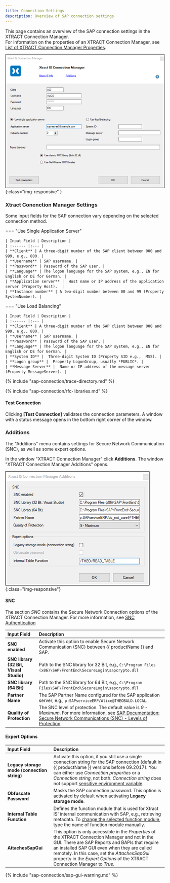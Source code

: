 ```yaml
---
title: Connection Settings
description: Overview of SAP connection settings
---
```


This page contains an overview of the SAP connection settings in the XTRACT Connection Manager.<br>
For information on the properties of an XTRACT Connection Manager, see [List of XTRACT Connection Manager Properties](parameterize-connections.md/#list-of-xtract-connection-manager-properties).

![Connection-Manager](../../assets/images/xis/documentation/sap-connection/Connection-Manager.png){:class="img-responsive" }

### Xtract Conenction Manager Settings

Some input fields for the SAP connection vary depending on the selected connection method. 

=== "Use Single Application Server"

	| Input Field | Description |
	| :------ |:--- | 
	| **Client** | A three-digit number of the SAP client between 000 and 999, e.g., 800. | 
	| **Username** | SAP username. | 
	| **Password** | Password of the SAP user. | 
	| **Language** | The logon language for the SAP system, e.g., EN for English or DE for German. | 
	| **Application server** |  Host name or IP address of the application server (Property Host).  | 
	| **Instance number** | A two-digit number between 00 and 99 (Property SystemNumber). | 

=== "Use Load Balancing"

	| Input Field | Description |
	| :------ |:--- | 
	| **Client** | A three-digit number of the SAP client between 000 and 999, e.g., 800. | 
	| **Username** | SAP username. | 
	| **Password** | Password of the SAP user. | 
	| **Language** | The logon language for the SAP system, e.g., EN for English or DE for German. | 
	| **System ID** |  Three-digit System ID (Property SID e.g.,  MSS). | 
	| **Logon group** |  Property LogonGroup, usually *PUBLIC*. | 
	| **Message Server** |  Name or IP address of the message server (Property MessageServer). | 

{% include "sap-connection/trace-directory.md" %}

{% include "sap-connection/rfc-libraries.md" %}

#### Test Connection

Clicking **[Test Connection]** validates the connection parameters. 
A window with a status message opens in the bottom right corner of the window.

### Additions

The "Additions" menu contains settings for Secure Network Communication (SNC), as well as some expert options.

In the window "XTRACT Connection Manager" click **Additions**. 
The window "XTRACT Connection Manager Additions" opens.

![SNC](../../assets/images/xis/documentation/sap-connection/snc-connection-manager.png){:class="img-responsive"}

#### SNC

The section *SNC* contains the Secure Network Connection options of the XTRACT Connection Manager.
For more information, see [SNC Authentication](snc-authentication.md)<br>

| Input Field | Description |
| :------ |:--- | 
| **SNC enabled** | Activate this option to enable Secure Network Communication (SNC) between {{ productName }} and SAP. |
| **SNC library (32 Bit, Visual Studio)** | Path to the SNC library for 32 Bit, e.g., `C:\Program Files (x86)\SAP\FrontEnd\SecureLogin\sapcrypto.dll` |
| **SNC library (64 Bit)** | Path to the SNC library for 64 Bit, e.g., `C:\Program Files\SAP\FrontEnd\SecureLogin\sapcrypto.dll` |
| **Partner Name** | The SAP Partner Name configured for the SAP application server, e.g., `p:SAPserviceERP/Alice@THEOBALD.LOCAL`. |
| **Quality of Protection** | The SNC level of protection. The default value is *9 - Maximum*. For more information, see [SAP Documentation: Secure Network Communications (SNC) - Levels of Protection](https://help.sap.com/docs/SAP_NETWEAVER_701/6f3e0bea6c4b101484fcf5305b4d624b/e656f466e99a11d1a5b00000e835363f.html?version=7.01.22#levels-of-protection). |

#### Expert Options

| Input Field | Description |
| :------ |:--- | 
| **Legacy storage mode (connection string)** | Activate this option, if you still use a single connection string for the SAP connection (default in {{ productName }} versions before 09.2017). You can either use *Connection properties* or a *Connection string*, not both. *Connection string* does not support [sensitive environment variable](parameterize-connections.md#sensitive-environment-variable-in-ssisdb-catalog).| 
| **Obfuscate Password** | Masks the SAP connection password. This option is activated by default when activating **Legacy storage mode**.|
| **Internal Table Function** | Defines the function module that is used for Xtract IS' internal communication with SAP, e.g., retrieving metadata. To [change the selected function module](../setup-in-sap/custom-function-module-for-table-extraction.md), type the name of function module manually. |
| **AttachesSapGui** | This option is only accessible in the *Properties* of the XTRACT Connection Manager and not in the GUI. There are SAP Reports and BAPIs that require an installed SAP GUI even when they are called remotely. In this case, set the *AttachesSapGui* property in the *Expert Options* of the XTRACT Connection Manager to *True*. |

{% include "sap-connection/sap-gui-warning.md" %}